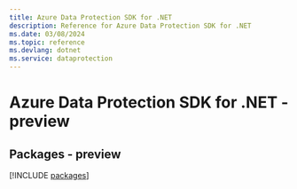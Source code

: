 ```yaml
---
title: Azure Data Protection SDK for .NET
description: Reference for Azure Data Protection SDK for .NET
ms.date: 03/08/2024
ms.topic: reference
ms.devlang: dotnet
ms.service: dataprotection
---
```

# Azure Data Protection SDK for .NET - preview
## Packages - preview
[!INCLUDE [packages](data-protection-index.md)]
